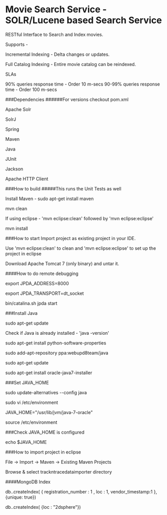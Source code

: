 # Movie Search Service - SOLR/Lucene based Search Service

RESTful Interface to Search and Index movies.

Supports - 

Incremental Indexing - Delta changes or updates.

Full Catalog Indexing - Entire movie catalog can be reindexed.

SLAs 

90% queries response time - Order 10 m-secs
90-99% queries response time - Order 100 m-secs

###Dependencies
######For versions checkout pom.xml

Apache Solr

SolrJ

Spring 

Maven

Java


JUnit


Jackson


Apache HTTP Client


###How to build
#####This runs the Unit Tests as well

Install Maven - sudo apt-get install maven

mvn clean

If using eclipse - 'mvn eclipse:clean' followed by 'mvn eclipse:eclipse'

mvn install

###How to start 
Import project as existing project in your IDE.

Use 'mvn eclipse:clean' to clean and 'mvn eclipse:eclipse' to set up the project in eclipse

Download Apache Tomcat 7 (only binary) and untar it.


####How to do remote debugging

export JPDA_ADDRESS=8000 

export JPDA_TRANSPORT=dt_socket 

bin/catalina.sh jpda start


###Install Java

sudo apt-get update

Check if Java is already installed  - 'java -version'

sudo apt-get install python-software-properties

sudo add-apt-repository ppa:webupd8team/java

sudo apt-get update

sudo apt-get install oracle-java7-installer


###Set JAVA_HOME

sudo update-alternatives --config java

sudo vi /etc/environment

JAVA_HOME="/usr/lib/jvm/java-7-oracle"

source /etc/environment

###Check JAVA_HOME is configured

echo $JAVA_HOME


###How to import project in eclipse

File -> Import -> Maven -> Existing Maven Projects

Browse & select trackntracedataimporter directory


####MongoDB Index

db.<dbName>.createIndex( { registration_number : 1 , loc : 1, vendor_timestamp:1 }, {unique: true})

db.<dbName>.createIndex( {loc : "2dsphere"})




